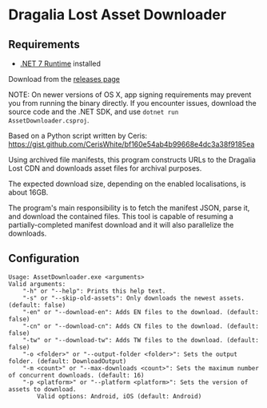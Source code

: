 ﻿# Dragalia Lost Asset Downloader

## Requirements

- [.NET 7 Runtime](https://dotnet.microsoft.com/en-us/download) installed


Download from the [releases page](https://github.com/SapiensAnatis/AssetDownloader/releases/latest)

NOTE: On newer versions of OS X, app signing requirements may prevent you from running the binary directly. If you encounter issues, download the source code and the .NET SDK, and use `dotnet run AssetDownloader.csproj`.

Based on a Python script written by Ceris: https://gist.github.com/CerisWhite/bf160e54ab4b99668e4dc3a38f9185ea

Using archived file manifests, this program constructs URLs to the Dragalia Lost CDN and downloads asset files for archival purposes.

The expected download size, depending on the enabled localisations, is about 16GB.

The program's main responsibility is to fetch the manifest JSON, parse it, and download the contained files. This tool is capable of resuming a partially-completed manifest download and it will also parallelize the downloads.

## Configuration

```
Usage: AssetDownloader.exe <arguments>
Valid arguments:
    "-h" or "--help": Prints this help text.
    "-s" or "--skip-old-assets": Only downloads the newest assets. (default: false)
    "-en" or "--download-en": Adds EN files to the download. (default: false)
    "-cn" or "--download-cn": Adds CN files to the download. (default: false)
    "-tw" or "--download-tw": Adds TW files to the download. (default: false)
    "-o <folder>" or "--output-folder <folder>": Sets the output folder. (default: DownloadOutput)
    "-m <count>" or "--max-downloads <count>": Sets the maximum number of concurrent downloads. (default: 16)
    "-p <platform>" or "--platform <platform>": Sets the version of assets to download.
        Valid options: Android, iOS (default: Android)
```
